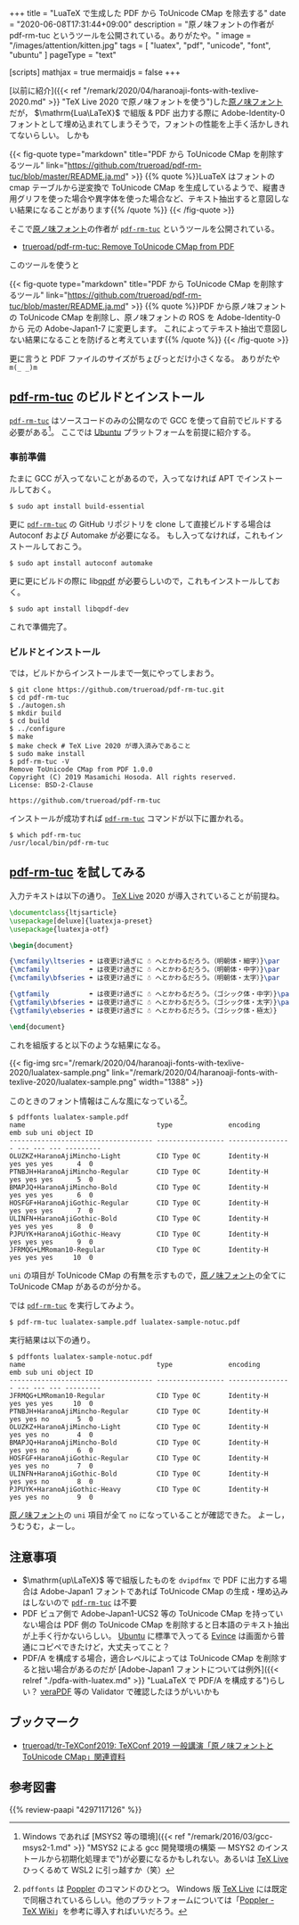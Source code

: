 +++
title = "LuaTeX で生成した PDF から ToUnicode CMap を除去する"
date =  "2020-06-08T17:31:44+09:00"
description = "原ノ味フォントの作者が pdf-rm-tuc というツールを公開されている。ありがたや。"
image = "/images/attention/kitten.jpg"
tags = [ "luatex", "pdf", "unicode", "font", "ubuntu" ]
pageType = "text"

[scripts]
  mathjax = true
  mermaidjs = false
+++

[以前に紹介]({{< ref "/remark/2020/04/haranoaji-fonts-with-texlive-2020.md" >}} "TeX Live 2020 で原ノ味フォントを使う")した[原ノ味フォント]だが， $\mathrm{Lua\LaTeX}$ で組版 & PDF 出力する際に Adobe-Identity-0 フォントとして埋め込まれてしまうそうで，フォントの性能を上手く活かしきれてないらしい。
しかも

{{< fig-quote type="markdown" title="PDF から ToUnicode CMap を削除するツール" link="https://github.com/trueroad/pdf-rm-tuc/blob/master/README.ja.md" >}}
{{% quote %}}LuaTeX はフォントの cmap テーブルから逆変換で ToUnicode CMap を生成しているようで、縦書き用グリフを使った場合や異字体を使った場合など、テキスト抽出すると意図しない結果になることがあります{{% /quote %}}
{{< /fig-quote >}}

そこで[原ノ味フォント]の作者が [`pdf-rm-tuc`] というツールを公開されている。

- [trueroad/pdf-rm-tuc: Remove ToUnicode CMap from PDF](https://github.com/trueroad/pdf-rm-tuc)

このツールを使うと

{{< fig-quote type="markdown" title="PDF から ToUnicode CMap を削除するツール" link="https://github.com/trueroad/pdf-rm-tuc/blob/master/README.ja.md" >}}
{{% quote %}}PDF から原ノ味フォントの ToUnicode CMap を削除し、原ノ味フォントの ROS を Adobe-Identity-0 から 元の Adobe-Japan1-7 に変更します。 これによってテキスト抽出で意図しない結果になることを防げると考えています{{% /quote %}}
{{< /fig-quote >}}

更に言うと PDF ファイルのサイズがちょびっとだけ小さくなる。
ありがたや `m(_ _)m`

## [pdf-rm-tuc][`pdf-rm-tuc`] のビルドとインストール

[`pdf-rm-tuc`] はソースコードのみの公開なので GCC を使って自前でビルドする必要がある[^msys2]。
ここでは [Ubuntu] プラットフォームを前提に紹介する。

[^msys2]: Windows であれば [MSYS2 等の環境]({{< ref "/remark/2016/03/gcc-msys2-1.md" >}} "MSYS2 による gcc 開発環境の構築 ― MSYS2 のインストールから初期化処理まで")が必要になるかもしれない。あるいは [TeX Live] ひっくるめて WSL2 に引っ越すか（笑）

### 事前準備

たまに GCC が入ってないことがあるので，入ってなければ APT でインストールしておく。

```text
$ sudo apt install build-essential
```

更に [`pdf-rm-tuc`] の GitHub リポジトリを clone して直接ビルドする場合は Autoconf および Automake が必要になる。
もし入ってなければ，これもインストールしておこう。

```text
$ sudo apt install autoconf automake
```

更に更にビルドの際に lib[qpdf](https://github.com/qpdf/qpdf "qpdf/qpdf: Primary QPDF source code and documentation") が必要らしいので，これもインストールしておく。

```text
$ sudo apt install libqpdf-dev
```

これで準備完了。

### ビルドとインストール

では，ビルドからインストールまで一気にやってしまおう。

```text
$ git clone https://github.com/trueroad/pdf-rm-tuc.git
$ cd pdf-rm-tuc
$ ./autogen.sh
$ mkdir build
$ cd build
$ ../configure
$ make
$ make check # TeX Live 2020 が導入済みであること
$ sudo make install
$ pdf-rm-tuc -V
Remove ToUnicode CMap from PDF 1.0.0
Copyright (C) 2019 Masamichi Hosoda. All rights reserved.
License: BSD-2-Clause

https://github.com/trueroad/pdf-rm-tuc
```

インストールが成功すれば [`pdf-rm-tuc`] コマンドが以下に置かれる。

```text
$ which pdf-rm-tuc
/usr/local/bin/pdf-rm-tuc
```

## [pdf-rm-tuc][`pdf-rm-tuc`] を試してみる

入力テキストは以下の通り。
[TeX Live] 2020 が導入されていることが前提ね。

```latex
\documentclass{ltjsarticle}
\usepackage[deluxe]{luatexja-preset}
\usepackage{luatexja-otf}

\begin{document}

{\mcfamily\ltseries ☂ は夜更け過ぎに ☃ へとかわるだろう。（明朝体・細字）}\par
{\mcfamily          ☂ は夜更け過ぎに ☃ へとかわるだろう。（明朝体・中字）}\par
{\mcfamily\bfseries ☂ は夜更け過ぎに ☃ へとかわるだろう。（明朝体・太字）}\par

{\gtfamily          ☂ は夜更け過ぎに ☃ へとかわるだろう。（ゴシック体・中字）}\par
{\gtfamily\bfseries ☂ は夜更け過ぎに ☃ へとかわるだろう。（ゴシック体・太字）}\par
{\gtfamily\ebseries ☂ は夜更け過ぎに ☃ へとかわるだろう。（ゴシック体・極太）}

\end{document}
```

これを組版すると以下のような結果になる。

{{< fig-img src="/remark/2020/04/haranoaji-fonts-with-texlive-2020/lualatex-sample.png" link="/remark/2020/04/haranoaji-fonts-with-texlive-2020/lualatex-sample.png" width="1388" >}}

このときのフォント情報はこんな風になっている[^poppler1]。

[^poppler1]: `pdffonts` は [Poppler] のコマンドのひとつ。 Windows 版 [TeX Live] には既定で同梱されているらしい。他のプラットフォームについては「[Poppler - TeX Wiki](https://texwiki.texjp.org/?Poppler)」を参考に導入すればいいだろう。

```text
$ pdffonts lualatex-sample.pdf 
name                                 type              encoding         emb sub uni object ID
------------------------------------ ----------------- ---------------- --- --- --- ---------
OLUZKZ+HaranoAjiMincho-Light         CID Type 0C       Identity-H       yes yes yes      4  0
PTNBJH+HaranoAjiMincho-Regular       CID Type 0C       Identity-H       yes yes yes      5  0
BMAPJQ+HaranoAjiMincho-Bold          CID Type 0C       Identity-H       yes yes yes      6  0
HOSFGF+HaranoAjiGothic-Regular       CID Type 0C       Identity-H       yes yes yes      7  0
ULINFN+HaranoAjiGothic-Bold          CID Type 0C       Identity-H       yes yes yes      8  0
PJPUYK+HaranoAjiGothic-Heavy         CID Type 0C       Identity-H       yes yes yes      9  0
JFRMQG+LMRoman10-Regular             CID Type 0C       Identity-H       yes yes yes     10  0
```

`uni` の項目が ToUnicode CMap の有無を示すもので，[原ノ味フォント]の全てに ToUnicode CMap があるのが分かる。

では [`pdf-rm-tuc`] を実行してみよう。

```text
$ pdf-rm-tuc lualatex-sample.pdf lualatex-sample-notuc.pdf
```

実行結果は以下の通り。

```text
$ pdffonts lualatex-sample-notuc.pdf 
name                                 type              encoding         emb sub uni object ID
------------------------------------ ----------------- ---------------- --- --- --- ---------
JFRMQG+LMRoman10-Regular             CID Type 0C       Identity-H       yes yes yes     10  0
PTNBJH+HaranoAjiMincho-Regular       CID Type 0C       Identity-H       yes yes no       5  0
OLUZKZ+HaranoAjiMincho-Light         CID Type 0C       Identity-H       yes yes no       4  0
BMAPJQ+HaranoAjiMincho-Bold          CID Type 0C       Identity-H       yes yes no       6  0
HOSFGF+HaranoAjiGothic-Regular       CID Type 0C       Identity-H       yes yes no       7  0
ULINFN+HaranoAjiGothic-Bold          CID Type 0C       Identity-H       yes yes no       8  0
PJPUYK+HaranoAjiGothic-Heavy         CID Type 0C       Identity-H       yes yes no       9  0
```

[原ノ味フォント]の `uni` 項目が全て `no` になっていることが確認できた。
よーし，うむうむ，よーし。

## 注意事項

- $\mathrm{up\LaTeX}$ 等で組版したものを `dvipdfmx` で PDF に出力する場合は Adobe-Japan1 フォントであれば ToUnicode CMap の生成・埋め込みはしないので [`pdf-rm-tuc`] は不要
- PDF ビュア側で Adobe-Japan1-UCS2 等の ToUnicode CMap を持っていない場合は PDF 側の ToUnicode CMap を削除すると日本語のテキスト抽出が上手く行かないらしい。 [Ubuntu] に標準で入ってる [Evince](https://wiki.gnome.org/Apps/Evince) は画面から普通にコピペできたけど，大丈夫ってこと？
- PDF/A を構成する場合，適合レベルによっては ToUnicode CMap を削除すると拙い場合があるのだが [Adobe-Japan1 フォントについては例外]({{< relref "./pdfa-with-luatex.md" >}} "LuaLaTeX で PDF/A を構成する")らしい？ [veraPDF] 等の Validator で確認したほうがいいかも

## ブックマーク

- [trueroad/tr-TeXConf2019: TeXConf 2019 一般講演「原ノ味フォントと ToUnicode CMap」関連資料](https://github.com/trueroad/tr-TeXConf2019)

[原ノ味フォント]: https://github.com/trueroad/HaranoAjiFonts "trueroad/HaranoAjiFonts: 原ノ味フォント"
[`pdf-rm-tuc`]: https://github.com/trueroad/pdf-rm-tuc "trueroad/pdf-rm-tuc: Remove ToUnicode CMap from PDF"
[Ubuntu]: https://www.ubuntu.com/ "The leading operating system for PCs, IoT devices, servers and the cloud | Ubuntu"
[TeX Live]: http://www.tug.org/texlive/ "TeX Live - TeX Users Group"
[Poppler]: https://poppler.freedesktop.org/
[veraPDF]: https://verapdf.org/ "veraPDF | Industry Supported PDF/A Validation"

## 参考図書

{{% review-paapi "4297117126" %}} <!-- LaTeX2ε美文書作成入門 -->

